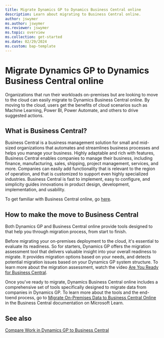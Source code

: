 ```yaml
---
title: Migrate Dynamics GP to Dynamics Business Central online
description: Learn about migrating to Business Central online.
author: jswymer
ms.author: jswymer
ms.reviewer: jswymer
ms.topic: overview 
ms.collection: get-started 
ms.date: 02/29/2024
ms.custom: bap-template 
---
```

# Migrate Dynamics GP to Dynamics Business Central online

Organizations that run their workloads on-premises but are looking to move to the cloud can easily migrate to Dynamics Business Central online. By moving to the cloud, users get the benefits of cloud scenarios such as Machine Learning, Power BI, Power Automate, and others to drive suggested actions.  

## What is Business Central?

Business Central is a business management solution for small and mid-sized organizations that automates and streamlines business processes and helps you manage your business. Highly adaptable and rich with features, Business Central enables companies to manage their business, including finance, manufacturing, sales, shipping, project management, services, and more. Companies can easily add functionality that is relevant to the region of operation, and that is customized to support even highly specialized industries. Business Central is fast to implement, easy to configure, and simplicity guides innovations in product design, development, implementation, and usability.

To get familiar with Business Central online, go [here](/dynamics365/business-central/across-preview?toc=/dynamics365/business-central/dev-itpro/toc.json).

## How to make the move to Business Central

Both Dynamics GP and Business Central online provide tools designed to that help you through migration process, from start to finish.

Before migrating your on-premises deployment to the cloud, it's essential to evaluate its readiness. So for starters, Dynamics GP offers the migration assessment tool that delivers valuable insight into your overall readiness to migrate. It provides migration options based on your needs, and detects potential migration issues based on your Dynamics GP system structure. To learn more about the migration assessment, watch the video [Are You Ready for Business Central](https://www.youtube.com/watch?v=r2gNgQrCgoo&list=PLcakwueIHoT9yVFOV6_BXMVeodPq3lt3o&index=15).

Once you've ready to migrate, Dynamics Business Central online includes a comprehensive set of tools specifically designed to migrate data from companies in Dynamics GP. To learn more about the tools and the end-toend process, go to [Migrate On-Premises Data to Business Central Online](/dynamics365/business-central/dev-itpro/administration/migrate-gp-overview) in the Business Central documentation on Microsoft Learn.

## See also

[Compare Work in Dynamics GP to Business Central](migrate-gp-bc.md)
